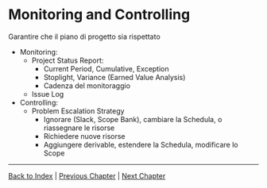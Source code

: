 # Monitoring and Controlling

Garantire che il piano di progetto sia rispettato

- Monitoring:
  - Project Status Report:
    - Current Period, Cumulative, Exception
    - Stoplight, Variance (Earned Value Analysis)
    - Cadenza del monitoraggio
  - Issue Log
- Controlling:
  - Problem Escalation Strategy
    - Ignorare (Slack, Scope Bank), cambiare la Schedula, o riassegnare le risorse
    - Richiedere nuove risorse
    - Aggiungere derivable, estendere la Schedula, modificare lo Scope

---

[Back to Index](../index.md) |
[Previous Chapter](../3-executing/index.md) |
[Next Chapter](../5-closing/index.md)